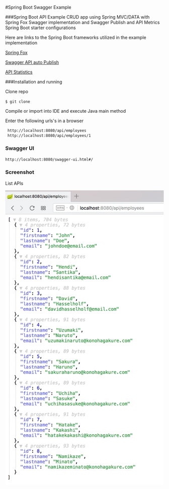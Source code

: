 #Spring Boot Swagger Example

###Spring Boot API Example CRUD app using Spring MVC/DATA with Spring Fox Swagger implementation and Swagger Publish and API Metrics Spring Boot starter configurations

Here are links to the Spring Boot frameworks utilized in the example implementation

[Spring Fox](https://github.com/springfox/springfox)

[Swagger API auto Publish](https://github.com/in-the-keyhole/khs-spring-boot-publish-swagger-starter)

[API Statistics](https://github.com/in-the-keyhole/khs-spring-boot-api-statistics-starter)

###Installation and running

Clone repo

 `$ git clone`

Compile or import into IDE and execute Java main method

Enter the following urls's in a browser
```
 http://localhost:8080/api/employees
 http://localhost:8080/api/employees/1
```

### Swagger UI
`http://localhost:8080/swagger-ui.html#/`

### Screenshot

List APIs

![List APIs](img/api.png "List APIs")

